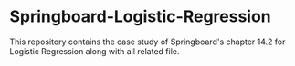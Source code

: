 # Springboard-Logistic-Regression
This repository contains the case study of Springboard's chapter 14.2 for Logistic Regression along with all related file. 
